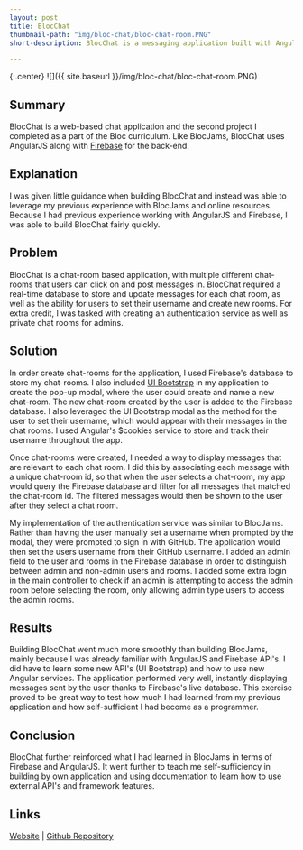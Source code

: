 ```yaml
---
layout: post
title: BlocChat
thumbnail-path: "img/bloc-chat/bloc-chat-room.PNG"
short-description: BlocChat is a messaging application built with AngularJS and Firebase.

---
```


{:.center}
![]({{ site.baseurl }}/img/bloc-chat/bloc-chat-room.PNG)

## Summary

BlocChat is a web-based chat application and the second project I completed as a part of the Bloc curriculum. Like BlocJams, BlocChat uses AngularJS along with [Firebase](https://firebase.google.com/) for the back-end.

## Explanation

I was given little guidance when building BlocChat and instead was able to leverage my previous experience with BlocJams and online resources. Because I had previous experience working with AngularJS and Firebase, I was able to build BlocChat fairly quickly.

## Problem

BlocChat is a chat-room based application, with multiple different chat-rooms that users can click on and post messages in. BlocChat required a real-time database to store and update messages for each chat room, as well as the ability for users to set their username and create new rooms. For extra credit, I was tasked with creating an authentication service as well as private chat rooms for admins.

## Solution

In order create chat-rooms for the application, I used Firebase's database to store my chat-rooms. I also included [UI Bootstrap](https://angular-ui.github.io/bootstrap/) in my application to create the pop-up modal, where the user could create and name a new chat-room. The new chat-room created by the user is added to the Firebase database. I also leveraged the UI Bootstrap modal as the method for the user to set their username, which would appear with their messages in the chat rooms. I used Angular's $cookies service to store and track their username throughout the app.  

Once chat-rooms were created, I needed a way to display messages that are relevant to each chat room. I did this by associating each message with a unique chat-room id, so that when the user selects a chat-room, my app would query the Firebase database and filter for all messages that matched the chat-room id. The filtered messages would then be shown to the user after they select a chat room.

My implementation of the authentication service was similar to BlocJams. Rather than having the user manually set a username when prompted by the modal, they were prompted to sign in with GitHub. The application would then set the users username from their GitHub username. I added an admin field to the user and rooms in the Firebase database in order to distinguish between admin and non-admin users and rooms. I added some extra login in the main controller to check if an admin is attempting to access the admin room before selecting the room, only allowing admin type users to access the admin rooms.      

## Results

Building BlocChat went much more smoothly than building BlocJams, mainly because I was already familiar with AngularJS and Firebase API's. I did have to learn some new API's (UI Bootstrap) and how to use new Angular services. The application performed very well, instantly displaying messages sent by the user thanks to Firebase's live database. This exercise proved to be great way to test how much I had learned from my previous application and how self-sufficient I had become as a programmer.   

## Conclusion

BlocChat further reinforced what I had learned in BlocJams in terms of Firebase and AngularJS. It went further to teach me self-sufficiency in building by own application and using documentation to learn how to use external API's and framework features.

## Links

[Website](http://fishmonger-valentine-40684.netlify.com/)  &#124;  [Github Repository](https://github.com/ConradPacesa/bloc-chat)
